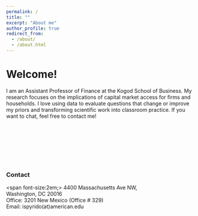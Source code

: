 ```yaml
---
permalink: /
title: ""
excerpt: "About me"
author_profile: true
redirect_from: 
  - /about/
  - /about.html
---
```


# Welcome!


I am an Assistant Professor of Finance at the Kogod School of Business. My research focuses on the implications of capital market access for firms and households. I love using data to evaluate questions that change or improve my priors and transforming scientific work into classroom practice. If you want to chat, feel free to contact me!   

<br />
<br />
<br />
<br />
<br />
<br />

### Contact
<span font-size:2em;> 
  4400 Massachusetts Ave NW, <br />
  Washington, DC 20016 <br />
  Office: 3201 New Mexico (Office \# 329) <br />
  Email: ispyrido(at)american.edu 
</span>